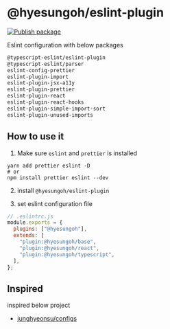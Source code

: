 # @hyesungoh/eslint-plugin

[![Publish package](https://github.com/hyesungoh/eslint-plugin/actions/workflows/publish.yml/badge.svg)](https://github.com/hyesungoh/eslint-plugin/actions/workflows/publish.yml)

Eslint configuration with below packages

```bash
@typescript-eslint/eslint-plugin
@typescript-eslint/parser
eslint-config-prettier
eslint-plugin-import
eslint-plugin-jsx-a11y
eslint-plugin-prettier
eslint-plugin-react
eslint-plugin-react-hooks
eslint-plugin-simple-import-sort
eslint-plugin-unused-imports
```

## How to use it

1. Make sure `eslint` and `prettier` is installed

```
yarn add prettier eslint -D
# or
npm install prettier eslint --dev
```

2. install `@hyesungoh/eslint-plugin`

3. set eslint configuration file

```js
// .eslintrc.js
module.exports = {
  plugins: ["@hyesungoh"],
  extends: [
    "plugin:@hyesungoh/base",
    "plugin:@hyesungoh/react",
    "plugin:@hyesungoh/typescript",
  ],
};
```

## Inspired

inspired below project

- [junghyeonsu/configs](https://github.com/junghyeonsu/configs)

